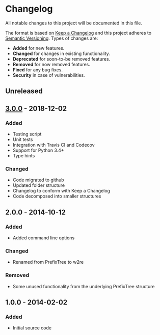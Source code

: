 # Changelog
All notable changes to this project will be documented in this file.

The format is based on [Keep a Changelog](http://keepachangelog.com/en/1.0.0/)
and this project adheres to [Semantic Versioning](http://semver.org/spec/v2.0.0.html).
Types of changes are:

* **Added** for new features.
* **Changed** for changes in existing functionality.
* **Deprecated** for soon-to-be removed features.
* **Removed** for now removed features.
* **Fixed** for any bug fixes.
* **Security** in case of vulnerabilities.

## Unreleased

## [3.0.0] - 2018-12-02

### Added
* Testing script
* Unit tests
* Integration with Travis CI and Codecov
* Support for Python 3.4+
* Type hints 

### Changed
* Code migrated to github
* Updated folder structure
* Changelog to conform with Keep a Changelog
* Code decomposed into smaller structures

## 2.0.0 - 2014-10-12

### Added
* Added command line options

### Changed
* Renamed from PrefixTree to w2re

### Removed
* Some unused functionality from the underlying PrefixTree structure

## 1.0.0 - 2014-02-02

### Added
* Initial source code

[Unreleased]: https://github.com/ElucidataLtd/gel-toms-microservice-skeleton/compare/3.0.0...HEAD
[3.0.0]: https://github.com/ElucidataLtd/gel-toms-microservice-skeleton/compare/initial...3.0.0
